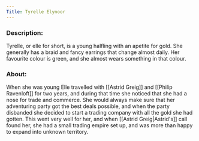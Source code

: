 ```yaml
---
Title: Tyrelle Elynoor
---
```

### Description:
Tyrelle, or elle for short, is a young halfling with an apetite for gold. She generally has a braid and fancy earrings that change almost daily. Her favourite colour is green, and she almost wears something in that colour.

### About:
When she was young Elle travelled with [[Astrid Greig]] and [[Philip Ravenloft]] for two years, and during that time she noticed that she had a nose for trade and commerce. She would always make sure that her adventuring party got the best deals possible, and when the party disbanded she decided to start a trading company with all the gold she had gotten. This went very well for her, and when [[Astrid Greig|Astrid's]] call found her, she had a small trading empire set up, and was more than happy to expand into unknown territory.